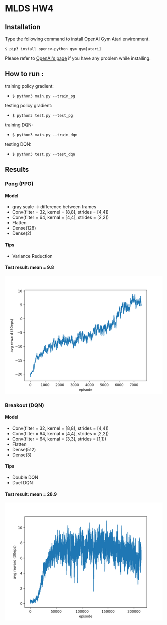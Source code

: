 # MLDS HW4
## Installation
Type the following command to install OpenAI Gym Atari environment.

`$ pip3 install opencv-python gym gym[atari]`

Please refer to [OpenAI's page](https://github.com/openai/gym) if you have any problem while installing.

## How to run :
training policy gradient:
* `$ python3 main.py --train_pg`

testing policy gradient:
* `$ python3 test.py --test_pg`

training DQN:
* `$ python3 main.py --train_dqn`

testing DQN:
* `$ python3 test.py --test_dqn`

## Results
### Pong (PPO)
#### Model
* gray scale -> difference between frames
* Conv(filter = 32, kernel = [8,8], strides = [4,4])
* Conv(filter = 64, kernal = [4,4], strides = [2,2])
* Flatten
* Dense(128)
* Dense(2)
#### Tips
* Variance Reduction
#### Test result: mean = 9.8
![pong(ppo)](./training_process/pong_pg.png)

### Breakout (DQN)
#### Model
* Conv(filter = 32, kernel = [8,8], strides = [4,4])
* Conv(filter = 64, kernal = [4,4], strides = [2,2])
* Conv(filter = 64, kernal = [3,3], strides = [1,1])
* Flatten
* Dense(512)
* Dense(3)
#### Tips
* Double DQN
* Duel DQN
#### Test result: mean = 28.9
![breakout(DQN)](./training_process/breakout.png)

